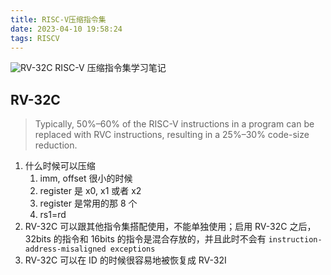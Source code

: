 ```yaml
---
title: RISC-V压缩指令集
date: 2023-04-10 19:58:24
tags: RISCV
---
```


![RV-32C](https://s2.loli.net/2023/04/10/C73opKyZbMJrktW.png)
RISC-V 压缩指令集学习笔记

<!--more-->

## RV-32C

> Typically, 50%–60% of the RISC-V instructions in a program can be replaced with RVC instructions, resulting in a 25%–30% code-size reduction.

1. 什么时候可以压缩
   1. imm, offset 很小的时候
   2. register 是 x0, x1 或者 x2
   3. register 是常用的那 8 个
   4. rs1=rd
2. RV-32C 可以跟其他指令集搭配使用，不能单独使用；启用 RV-32C 之后，32bits 的指令和 16bits 的指令是混合存放的，并且此时不会有 `instruction-address-misaligned exceptions`
3. RV-32C 可以在 ID 的时候很容易地被恢复成 RV-32I
